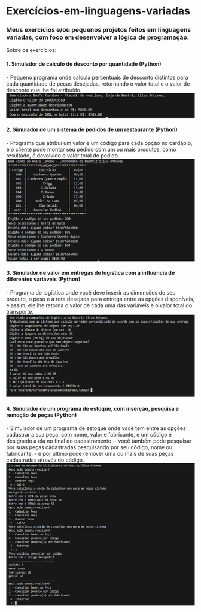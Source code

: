 # Exercícios-em-linguagens-variadas

<h3>Meus exercícios e/ou pequenos projetos feitos em linguagens variadas, com foco em desenvolver a lógica de programação.</h3>

Sobre os exercícios:

<h4>1. Simulador de cálculo de desconto por quantidade (Python)</h4>
- Pequeno programa onde calcula percentuais de desconto distintos para cada quantidade de peças desejadas, retornando o valor total e o valor de desconto que lhe foi atribuído.
<img src="Assets/1. Simaldor de calculo de desconto por quantidade.PNG" alt= "Saida do programa no console">


<h4>2. Simulador de um sistema de pedidos de um restaurante (Python)</h4>
- Programa que atribui um valor e um código para cada opção no cardápio, e o cliente pode montar seu pedido com um ou mais produtos, como resultado, é devolvido o valor total do pedido.
<img src="Assets/2. Simulador de um sistema de pedidos de restaurante.PNG" alt= "Saida do programa no console">

<h4>3. Simulador de valor em entregas de logística com a influencia de diferentes variáveis (Python)</h4>
- Programa de logística onde você deve inserir as dimensões de seu produto, o peso e a rota desejada para entrega entre as opções disponíveis, e assim, ele lhe retorna o valor de cada uma das variáveis e o valor total do transporte.
<img src="Assets/3. Simulador de valor de entregas de logistica com a influencia de diferentes variaveis.PNG" alt= "Saida do programa no console">

<h4>4. Simulador de um programa de estoque, com inserção, pesquisa e remoção de peças (Python)</h4>
- Simulador de um programa de estoque onde você tem entre as opções cadastrar a sua peça, com nome, valor e fabricante, e um código é designado a ela no final do cadastramento.
- você também pode pesquisar por suas peças cadastradas pesquisando por seu código, nome ou fabricante.
- e por último pode remover uma ou mais de suas peças cadastradas através do código.
<img src="Assets/4. Simulador de estoque, com inserção, pesquisa e remoção de peças.PNG" alt= "Saida do programa no console">
